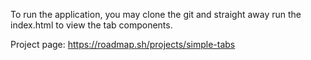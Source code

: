 To run the application, you may clone the git and straight away run the index.html to view the tab components.

Project page: https://roadmap.sh/projects/simple-tabs
